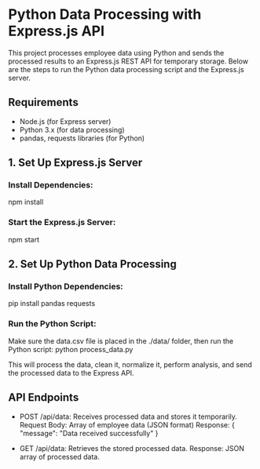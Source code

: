 # Python Data Processing with Express.js API

This project processes employee data using Python and sends the processed results to an Express.js REST API for temporary storage. Below are the steps to run the Python data processing script and the Express.js server.

## Requirements

- Node.js (for Express server)
- Python 3.x (for data processing)
- pandas, requests libraries (for Python)

## 1. Set Up Express.js Server

### Install Dependencies:
npm install


### Start the Express.js Server:
npm start


## 2. Set Up Python Data Processing
### Install Python Dependencies:
pip install pandas requests

### Run the Python Script:
Make sure the data.csv file is placed in the ./data/ folder, then run the Python script:
python process_data.py

This will process the data, clean it, normalize it, perform analysis, and send the processed data to the Express API.



## API Endpoints
- POST /api/data: Receives processed data and stores it temporarily.
Request Body: Array of employee data (JSON format)
Response: { "message": "Data received successfully" }

- GET /api/data: Retrieves the stored processed data.
Response: JSON array of processed data.



